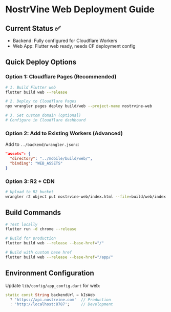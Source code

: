 # NostrVine Web Deployment Guide

## Current Status ✅
- Backend: Fully configured for Cloudflare Workers
- Web App: Flutter web ready, needs CF deployment config

## Quick Deploy Options

### Option 1: Cloudflare Pages (Recommended)
```bash
# 1. Build Flutter web
flutter build web --release

# 2. Deploy to Cloudflare Pages
npx wrangler pages deploy build/web --project-name nostrvine-web

# 3. Set custom domain (optional)
# Configure in Cloudflare dashboard
```

### Option 2: Add to Existing Workers (Advanced)
Add to `../backend/wrangler.jsonc`:
```json
"assets": { 
  "directory": "../mobile/build/web/", 
  "binding": "WEB_ASSETS" 
}
```

### Option 3: R2 + CDN
```bash
# Upload to R2 bucket
wrangler r2 object put nostrvine-web/index.html --file=build/web/index.html
```

## Build Commands
```bash
# Test locally
flutter run -d chrome --release

# Build for production  
flutter build web --release --base-href="/"

# Build with custom base href
flutter build web --release --base-href="/app/"
```

## Environment Configuration
Update `lib/config/app_config.dart` for web:
```dart
static const String backendUrl = kIsWeb 
  ? 'https://api.nostrvine.com'  // Production
  : 'http://localhost:8787';     // Development
```